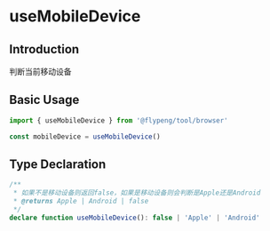 # useMobileDevice

## Introduction

判断当前移动设备

## Basic Usage

```ts
import { useMobileDevice } from '@flypeng/tool/browser'

const mobileDevice = useMobileDevice()
```

## Type Declaration

```ts
/**
 * 如果不是移动设备则返回false，如果是移动设备则会判断是Apple还是Android
 * @returns Apple | Android | false
 */
declare function useMobileDevice(): false | 'Apple' | 'Android'
```
